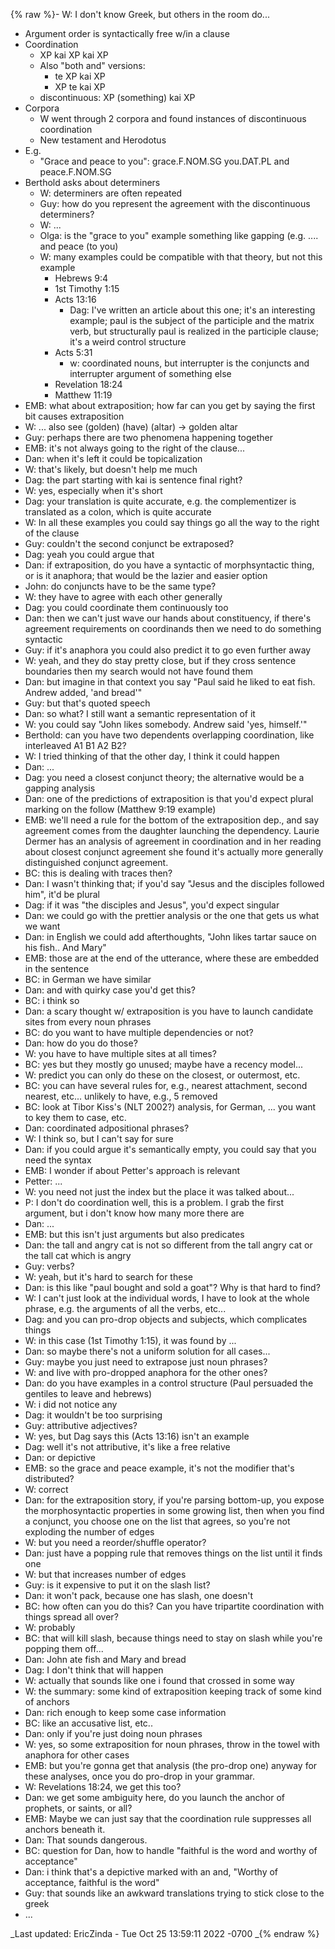 {% raw %}- W: I don't know Greek, but others in the room do...
- Argument order is syntactically free w/in a clause
- Coordination
  - XP kai XP kai XP
  - Also "both and" versions:
    - te XP kai XP
    - XP te kai XP
  - discontinuous: XP (something) kai XP
- Corpora
  - W went through 2 corpora and found instances of discontinuous
coordination
  - New testament and Herodotus
- E.g.
  - "Grace and peace to you": grace.F.NOM.SG you.DAT.PL and
peace.F.NOM.SG
- Berthold asks about determiners
  - W: determiners are often repeated
  - Guy: how do you represent the agreement with the discontinuous
determiners?
  - W: ...
  - Olga: is the "grace to you" example something like gapping (e.g.
.... and peace (to you)
  - W: many examples could be compatible with that theory, but not
this example
    - Hebrews 9:4
    - 1st Timothy 1:15
    - Acts 13:16
      - Dag: I've written an article about this one; it's an
interesting example; paul is the subject of the
participle and the matrix verb, but structurally paul is
realized in the participle clause; it's a weird control
structure
    - Acts 5:31
      - w: coordinated nouns, but interrupter is the conjuncts
and interrupter argument of something else
    - Revelation 18:24
    - Matthew 11:19
- EMB: what about extraposition; how far can you get by saying the
first bit causes extraposition
- W: ... also see (golden) (have) (altar) -&gt; golden altar
- Guy: perhaps there are two phenomena happening together
- EMB: it's not always going to the right of the clause...
- Dan: when it's left it could be topicalization
- W: that's likely, but doesn't help me much
- Dag: the part starting with kai is sentence final right?
- W: yes, especially when it's short
- Dag: your translation is quite accurate, e.g. the complementizer is
translated as a colon, which is quite accurate
- W: In all these examples you could say things go all the way to the
right of the clause
- Guy: couldn't the second conjunct be extraposed?
- Dag: yeah you could argue that
- Dan: if extraposition, do you have a syntactic of morphsyntactic
thing, or is it anaphora; that would be the lazier and easier option
- John: do conjuncts have to be the same type?
- W: they have to agree with each other generally
- Dag: you could coordinate them continuously too
- Dan: then we can't just wave our hands about constituency, if
there's agreement requirements on coordinands then we need to do
something syntactic
- Guy: if it's anaphora you could also predict it to go even further
away
- W: yeah, and they do stay pretty close, but if they cross sentence
boundaries then my search would not have found them
- Dan: but imagine in that context you say "Paul said he liked to eat
fish. Andrew added, 'and bread'"
- Guy: but that's quoted speech
- Dan: so what? I still want a semantic representation of it
- W: you could say "John likes somebody. Andrew said 'yes, himself.'"
- Berthold: can you have two dependents overlapping coordination, like
interleaved A1 B1 A2 B2?
- W: I tried thinking of that the other day, I think it could happen
- Dan: ...
- Dag: you need a closest conjunct theory; the alternative would be a
gapping analysis
- Dan: one of the predictions of extraposition is that you'd expect
plural marking on the follow (Matthew 9:19 example)
- EMB: we'll need a rule for the bottom of the extraposition dep., and
say agreement comes from the daughter launching the dependency.
Laurie Dermer has an analysis of agreement in coordination and in
her reading about closest conjunct agreement she found it's actually
more generally distinguished conjunct agreement.
- BC: this is dealing with traces then?
- Dan: I wasn't thinking that; if you'd say "Jesus and the disciples
followed him", it'd be plural
- Dag: if it was "the disciples and Jesus", you'd expect singular
- Dan: we could go with the prettier analysis or the one that gets us
what we want
- Dan: in English we could add afterthoughts, "John likes tartar sauce
on his fish.. And Mary"
- EMB: those are at the end of the utterance, where these are embedded
in the sentence
- BC: in German we have similar
- Dan: and with quirky case you'd get this?
- BC: i think so
- Dan: a scary thought w/ extraposition is you have to launch
candidate sites from every noun phrases
- BC: do you want to have multiple dependencies or not?
- Dan: how do you do those?
- W: you have to have multiple sites at all times?
- BC: yes but they mostly go unused; maybe have a recency model...
- W: predict you can only do these on the closest, or outermost, etc.
- BC: you can have several rules for, e.g., nearest attachment, second
nearest, etc... unlikely to have, e.g., 5 removed
- BC: look at Tibor Kiss's (NLT 2002?) analysis, for German, ... you
want to key them to case, etc.
- Dan: coordinated adpositional phrases?
- W: I think so, but I can't say for sure
- Dan: if you could argue it's semantically empty, you could say that
you need the syntax
- EMB: I wonder if about Petter's approach is relevant
- Petter: ...
- W: you need not just the index but the place it was talked about...
- P: I don't do coordination well, this is a problem. I grab the first
argument, but i don't know how many more there are
- Dan: ...
- EMB: but this isn't just arguments but also predicates
- Dan: the tall and angry cat is not so different from the tall angry
cat or the tall cat which is angry
- Guy: verbs?
- W: yeah, but it's hard to search for these
- Dan: is this like "paul bought and sold a goat"? Why is that hard to
find?
- W: I can't just look at the individual words, I have to look at the
whole phrase, e.g. the arguments of all the verbs, etc...
- Dag: and you can pro-drop objects and subjects, which complicates
things
- W: in this case (1st Timothy 1:15), it was found by ...
- Dan: so maybe there's not a uniform solution for all cases...
- Guy: maybe you just need to extrapose just noun phrases?
- W: and live with pro-dropped anaphora for the other ones?
- Dan: do you have examples in a control structure (Paul persuaded the
gentiles to leave and hebrews)
- W: i did not notice any
- Dag: it wouldn't be too surprising
- Guy: attributive adjectives?
- W: yes, but Dag says this (Acts 13:16) isn't an example
- Dag: well it's not attributive, it's like a free relative
- Dan: or depictive
- EMB: so the grace and peace example, it's not the modifier that's
distributed?
- W: correct
- Dan: for the extraposition story, if you're parsing bottom-up, you
expose the morphosyntactic properties in some growing list, then
when you find a conjunct, you choose one on the list that agrees, so
you're not exploding the number of edges
- W: but you need a reorder/shuffle operator?
- Dan: just have a popping rule that removes things on the list until
it finds one
- W: but that increases number of edges
- Guy: is it expensive to put it on the slash list?
- Dan: it won't pack, because one has slash, one doesn't
- BC: how often can you do this? Can you have tripartite coordination
with things spread all over?
- W: probably
- BC: that will kill slash, because things need to stay on slash while
you're popping them off...
- Dan: John ate fish and Mary and bread
- Dag: I don't think that will happen
- W: actually that sounds like one i found that crossed in some way
- W: the summary: some kind of extraposition keeping track of some
kind of anchors
- Dan: rich enough to keep some case information
- BC: like an accusative list, etc..
- Dan: only if you're just doing noun phrases
- W: yes, so some extraposition for noun phrases, throw in the towel
with anaphora for other cases
- EMB: but you're gonna get that analysis (the pro-drop one) anyway
for these analyses, once you do pro-drop in your grammar.
- W: Revelations 18:24, we get this too?
- Dan: we get some ambiguity here, do you launch the anchor of
prophets, or saints, or all?
- EMB: Maybe we can just say that the coordination rule suppresses all
anchors beneath it.
- Dan: That sounds dangerous.
- BC: question for Dan, how to handle "faithful is the word and worthy
of acceptance"
- Dan: i think that's a depictive marked with an and, "Worthy of
acceptance, faithful is the word"
- Guy: that sounds like an awkward translations trying to stick close
to the greek
- ...

_Last updated: EricZinda - Tue Oct 25 13:59:11 2022 -0700
_{% endraw %}